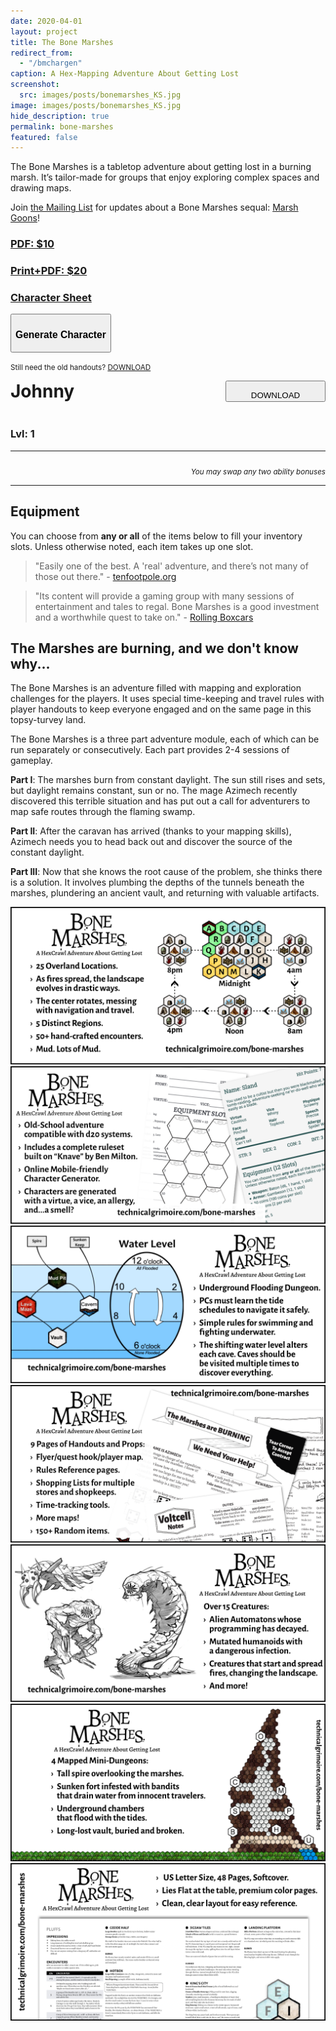 ```yaml
---
date: 2020-04-01
layout: project
title: The Bone Marshes
redirect_from:
  - "/bmchargen"
caption: A Hex-Mapping Adventure About Getting Lost
screenshot:
  src: images/posts/bonemarshes_KS.jpg
image: images/posts/bonemarshes_KS.jpg
hide_description: true
permalink: bone-marshes
featured: false
---
```


The Bone Marshes is a tabletop adventure about getting lost in a burning marsh. It’s tailor-made for groups that enjoy exploring complex spaces and drawing maps. 

Join [the Mailing List](https://gumroad.com/technicalgrimoire/follow) for updates about a Bone Marshes sequal: [Marsh Goons](/marsh-goons)!

<div class="row centerButtons">
  <div class="col-md-6 col-6">
<a class="btn bonemarshes-btn" href="https://gum.co/lCpIs" target="_blank"><h3>PDF: $10</h3></a>
  </div>
  <div class="col-md-6 col-6">
    <a class="btn bonemarshes-btn" href="https://www.drivethrurpg.com/product/275159/Bone-Marshes" target="_blank">
      <h3>Print+PDF: $20</h3>
    </a>
  </div>
  <div class="col-md-6 col-6">
    <a class="btn bonemarshes-btn" href="/files/BoneMarshes_CharacterSheets.pdf" target="_blank">
      <h3>Character Sheet</h3>
    </a>
  </div>
  <div class="col-6">
    <button id="CharButton" class="btn bonemarshes-btn" onclick="generate()">
      <h3>Generate Character</h3>
    </button>  
    </div>
      <p><small>Still need the old handouts? <a href="/files/BoneMarshes_Handouts.pdf">DOWNLOAD</a></small></p>
</div>

<div class="container bonemarshesCard" id="charCard">
  <div style="display:flex;justify-content:space-between;">
    <h1 id="charName" style="margin-top:0px;">Johnny</h1>
    <button id="downloadBTN" class="btn bonemarshes-btn-sm data-html2canvas-ignore" onclick="saveCharacterIMG()" style="width:160px;margin-bottom:auto;">
      <p style="margin-bottom: 0;">DOWNLOAD</p>
    </button>
  </div>
  <div class="row">
		<div class="col-6"><h3 id="charHP"></h3></div>
		<div class="col-6"><h3>Lvl: 1</h3></div>
  </div>
  <p id="charHistory"></p>
  <div class="row">
  	<div class="col-md-3 col-6" id="charVirtue"></div>
		<div class="col-md-3 col-6" id="charVice"></div>
		<div class="col-md-3 col-6" id="charPhysique"></div>
		<div class="col-md-3 col-6" id="charSkin"></div>
		<div class="col-md-3 col-6" id="charFace"></div>
		<div class="col-md-3 col-6" id="charHair"></div>
		<div class="col-md-3 col-6" id="charSpeech"></div>
		<div class="col-md-3 col-6" id="charClothing"></div>
		<div class="col-md-6 col-6" id="charSmell"></div>
		<div class="col-md-6 col-6" id="charAllergy"></div>
	</div>
  <hr>
  <div class="row">
		<div class="col-md col-6"><h3 id="charSTR"></h3></div>
		<div class="col-md col-6"><h3 id="charDEX"></h3></div>
		<div class="col-md col-6"><h3 id="charCON"></h3></div>
		<div class="col-md col-6"><h3 id="charINT"></h3></div>
		<div class="col-md col-6"><h3 id="charWIS"></h3></div>
		<div class="col-md col-6"><h3 id="charCHA"></h3></div>
	</div>
  <p style="text-align: right;margin-bottom:0px;"><small><i>You may swap any two ability bonuses</i></small></p>
  <hr>
  <h2 id="charEquip">Equipment</h2>
  <p>You can choose from <strong>any or all</strong> of the items below to fill your inventory slots. Unless otherwise noted, each item takes up one slot.</p>
  <p id="charItems"></p>
</div>

> "Easily one of the best. A 'real' adventure, and there’s not many of those out there." - [tenfootpole.org](https://tenfootpole.org/ironspike/?p=6116)

> "Its content will provide a gaming group with many sessions of entertainment and tales to regal. Bone Marshes is a good investment and a worthwhile quest to take on." - [Rolling Boxcars](https://rollingboxcars.com/2019/09/18/mapping-out-david-schirduans-bone-marshes/)

## The Marshes are burning, and we don't know why...

The Bone Marshes is an adventure filled with mapping and exploration challenges for the players. It uses special time-keeping and travel rules with player handouts to keep everyone engaged and on the same page in this topsy-turvey land.

The Bone Marshes is a three part adventure module, each of which can be run separately or consecutively. Each part provides 2-4 sessions of gameplay.

**Part I**: The marshes burn from constant daylight. The sun still rises and sets, but daylight remains constant, sun or no. The mage Azimech recently discovered this terrible situation and has put out a call for adventurers to map safe routes through the flaming swamp.

**Part II**: After the caravan has arrived (thanks to your mapping skills), Azimech needs you to head back out and discover the source of the constant daylight.

**Part III**: Now that she knows the root cause of the problem, she thinks there is a solution. It involves plumbing the depths of the tunnels beneath the marshes, plundering an ancient vault, and returning with valuable artifacts.

![BM_Marketing_1.png](/images/posts/BM_Marketing_1.png)
![BM_Marketing_2.png](/images/posts/BM_Marketing_2.png)
![BM_Marketing_3.png](/images/posts/BM_Marketing_3.png)
![BM_Marketing_4.png](/images/posts/BM_Marketing_4.png)
![BM_Marketing_4.png](/images/posts/BM_Marketing_5.png)
![BM_Marketing_6.png](/images/posts/BM_Marketing_6.png)
![BM_Marketing_7.png](/images/posts/BM_Marketing_7.png)

<script async src="/assets/js/html2canvas.min.js"></script>
<script async src="/_pages/resources/bm_generator.js" charset="utf-8"></script>